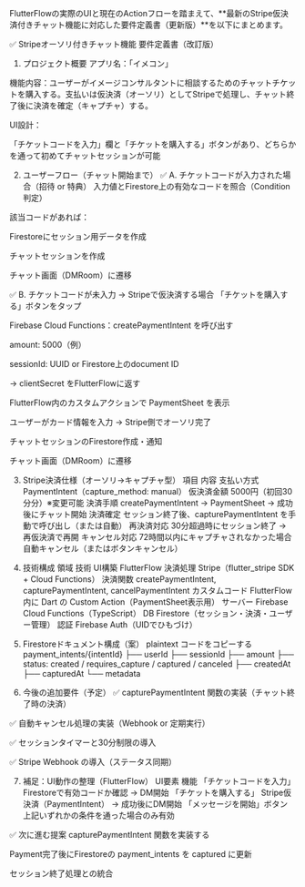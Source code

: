 FlutterFlowの実際のUIと現在のActionフローを踏まえて、**最新のStripe仮決済付きチャット機能に対応した要件定義書（更新版）**を以下にまとめます。

✅ Stripeオーソリ付きチャット機能 要件定義書（改訂版）
1. プロジェクト概要
アプリ名：「イメコン」

機能内容：ユーザーがイメージコンサルタントに相談するためのチャットチケットを購入する。支払いは仮決済（オーソリ）としてStripeで処理し、チャット終了後に決済を確定（キャプチャ）する。

UI設計：

「チケットコードを入力」欄と「チケットを購入する」ボタンがあり、どちらかを通って初めてチャットセッションが可能

2. ユーザーフロー（チャット開始まで）
✅ A. チケットコードが入力された場合（招待 or 特典）
入力値とFirestore上の有効なコードを照合（Condition判定）

該当コードがあれば：

Firestoreにセッション用データを作成

チャットセッションを作成

チャット画面（DMRoom）に遷移

✅ B. チケットコードが未入力 → Stripeで仮決済する場合
「チケットを購入する」ボタンをタップ

Firebase Cloud Functions：createPaymentIntent を呼び出す

amount: 5000（例）

sessionId: UUID or Firestore上のdocument ID

→ clientSecret をFlutterFlowに返す

FlutterFlow内のカスタムアクションで PaymentSheet を表示

ユーザーがカード情報を入力 → Stripe側でオーソリ完了

チャットセッションのFirestore作成・通知

チャット画面（DMRoom）に遷移

3. Stripe決済仕様（オーソリ→キャプチャ型）
項目	内容
支払い方式	PaymentIntent（capture_method: manual）
仮決済金額	5000円（初回30分分）※変更可能
決済手順	createPaymentIntent → PaymentSheet → 成功後にチャット開始
決済確定	セッション終了後、capturePaymentIntent を手動で呼び出し（または自動）
再決済対応	30分超過時にセッション終了 → 再仮決済で再開
キャンセル対応	72時間以内にキャプチャされなかった場合自動キャンセル（またはボタンキャンセル）

4. 技術構成
領域	技術
UI構築	FlutterFlow
決済処理	Stripe（flutter_stripe SDK + Cloud Functions）
決済関数	createPaymentIntent, capturePaymentIntent, cancelPaymentIntent
カスタムコード	FlutterFlow内に Dart の Custom Action（PaymentSheet表示用）
サーバー	Firebase Cloud Functions（TypeScript）
DB	Firestore（セッション・決済・ユーザー管理）
認証	Firebase Auth（UIDでひもづけ）

5. Firestoreドキュメント構成（案）
plaintext
コードをコピーする
payment_intents/{intentId}
  ├── userId
  ├── sessionId
  ├── amount
  ├── status: created / requires_capture / captured / canceled
  ├── createdAt
  ├── capturedAt
  └── metadata
6. 今後の追加要件（予定）
✅ capturePaymentIntent 関数の実装（チャット終了時の決済）

✅ 自動キャンセル処理の実装（Webhook or 定期実行）

✅ セッションタイマーと30分制限の導入

✅ Stripe Webhook の導入（ステータス同期）

7. 補足：UI動作の整理（FlutterFlow）
UI要素	機能
「チケットコードを入力」	Firestoreで有効コードか確認 → DM開始
「チケットを購入する」	Stripe仮決済（PaymentIntent） → 成功後にDM開始
「メッセージを開始」ボタン	上記いずれかの条件を通った場合のみ有効

✅ 次に進む提案
capturePaymentIntent 関数を実装する

Payment完了後にFirestoreの payment_intents を captured に更新

セッション終了処理との統合

